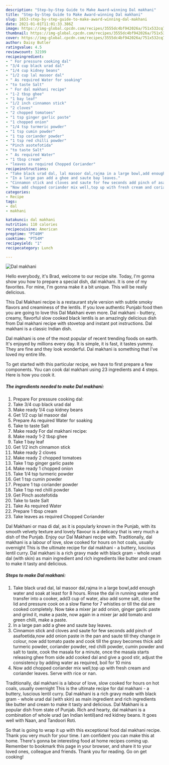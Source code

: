 ```yaml
---
description: "Step-by-Step Guide to Make Award-winning Dal makhani"
title: "Step-by-Step Guide to Make Award-winning Dal makhani"
slug: 1653-step-by-step-guide-to-make-award-winning-dal-makhani
date: 2021-01-01T11:01:33.386Z
image: https://img-global.cpcdn.com/recipes/3555dc4bf942026a/751x532cq70/dal-makhani-recipe-main-photo.jpg
thumbnail: https://img-global.cpcdn.com/recipes/3555dc4bf942026a/751x532cq70/dal-makhani-recipe-main-photo.jpg
cover: https://img-global.cpcdn.com/recipes/3555dc4bf942026a/751x532cq70/dal-makhani-recipe-main-photo.jpg
author: Daisy Butler
ratingvalue: 4.5
reviewcount: 32199
recipeingredient:
- " For pressure cooking dal"
- "3/4 cup black urad dal"
- "1/4 cup kidney beans"
- "1/2 cup lal masoor dal"
- " As required Water for soaking"
- "to taste Salt"
- " For dal makhani recipe"
- "1-2 tbsp ghee"
- "1 bay leaf"
- "1/2 inch cinnamon stick"
- "2 cloves"
- "2 chopped tomatoes"
- "1 tsp ginger garlic paste"
- "1 chopped onion"
- "1/4 tsp turmeric powder"
- "1 tsp cumin powder"
- "1 tsp coriander powder"
- "1 tsp red chilli powder"
- "Pinch asotefotida"
- "to taste Salt"
- " As required Water"
- "1 tbsp cream"
- "leaves as required Chopped Coriander"
recipeinstructions:
- "Take black urad dal, lal masoor dal,rajma in a large bowl,add enough water and soak at least for 8 hours. Rinse the dal in running water and transfer into a cooker, add3 cup of water, also add some salt, close the lid and pressure cook on a slow flame for 7 whistles or till the dal are cooked completely. Now take a mixer jar add onion, ginger garlic paste and grind it, make a paste, now again in a mixer jar add tomato and green chilli, make a paste."
- "In a large pan add a ghee and saute bay leaves."
- "Cinnamon stick and cloves and saute for few seconds add pinch of asafoetida,now add onion paste in the pan and saute till they change in colour, now add tomato paste and cook till the gravy becomes thick add turmeric powder, coriander powder, red chilli powder, cumin powder and salt to taste, cook the masala for a minute, once the masala starts releasing ghee from side add cooked dal and give a good stir, adjust the consistency by adding water as required, boil for 10 mins"
- "Now add chopped coriander mix well,top up with fresh cream and coriander leaves. Serve with rice or nan."
categories:
- Recipe
tags:
- dal
- makhani

katakunci: dal makhani 
nutrition: 110 calories
recipecuisine: American
preptime: "PT40M"
cooktime: "PT54M"
recipeyield: "1"
recipecategory: Lunch

---
```



![Dal makhani](https://img-global.cpcdn.com/recipes/3555dc4bf942026a/751x532cq70/dal-makhani-recipe-main-photo.jpg)

Hello everybody, it's Brad, welcome to our recipe site. Today, I'm gonna show you how to prepare a special dish, dal makhani. It is one of my favorites. For mine, I'm gonna make it a bit unique. This will be really delicious.

This Dal Makhani recipe is a restaurant style version with subtle smoky flavors and creaminess of the lentils. If you love authentic Punjabi food then you are going to love this Dal Makhani even more. Dal makhani - buttery, creamy, flavorful slow cooked black lentils is an amazingly delicious dish from Dal makhani recipe with stovetop and instant pot instructions. Dal makhani is a classic Indian dish.

Dal makhani is one of the most popular of recent trending foods on earth. It's enjoyed by millions every day. It is simple, it is fast, it tastes yummy. They are fine and they look wonderful. Dal makhani is something that I've loved my entire life.


To get started with this particular recipe, we have to first prepare a few components. You can cook dal makhani using 23 ingredients and 4 steps. Here is how you cook it.

<!--inarticleads1-->

##### The ingredients needed to make Dal makhani:

1. Prepare  For pressure cooking dal:
1. Take 3/4 cup black urad dal
1. Make ready 1/4 cup kidney beans
1. Get 1/2 cup lal masoor dal
1. Prepare  As required Water for soaking
1. Take to taste Salt
1. Make ready  For dal makhani recipe:
1. Make ready 1-2 tbsp ghee
1. Take 1 bay leaf
1. Get 1/2 inch cinnamon stick
1. Make ready 2 cloves
1. Make ready 2 chopped tomatoes
1. Take 1 tsp ginger garlic paste
1. Make ready 1 chopped onion
1. Take 1/4 tsp turmeric powder
1. Get 1 tsp cumin powder
1. Prepare 1 tsp coriander powder
1. Take 1 tsp red chilli powder
1. Get Pinch asotefotida
1. Take to taste Salt
1. Take  As required Water
1. Prepare 1 tbsp cream
1. Take leaves as required Chopped Coriander


Dal Makhani or maa di dal, as it is popularly known in the Punjab, with its smooth velvety texture and lovely flavour is a delicacy that is very much a dish of the Punjab. Enjoy our Dal Makhani recipe with. Traditionally, dal makhani is a labour of love, slow cooked for hours on hot coals, usually overnight This is the ultimate recipe for dal makhani - a buttery, luscious lentil curry. Dal makhani is a rich gravy made with black gram - whole urad dal (with skin) as main ingredient and rich ingredients like butter and cream to make it tasty and delicious. 

<!--inarticleads2-->

##### Steps to make Dal makhani:

1. Take black urad dal, lal masoor dal,rajma in a large bowl,add enough water and soak at least for 8 hours. Rinse the dal in running water and transfer into a cooker, add3 cup of water, also add some salt, close the lid and pressure cook on a slow flame for 7 whistles or till the dal are cooked completely. Now take a mixer jar add onion, ginger garlic paste and grind it, make a paste, now again in a mixer jar add tomato and green chilli, make a paste.
1. In a large pan add a ghee and saute bay leaves.
1. Cinnamon stick and cloves and saute for few seconds add pinch of asafoetida,now add onion paste in the pan and saute till they change in colour, now add tomato paste and cook till the gravy becomes thick add turmeric powder, coriander powder, red chilli powder, cumin powder and salt to taste, cook the masala for a minute, once the masala starts releasing ghee from side add cooked dal and give a good stir, adjust the consistency by adding water as required, boil for 10 mins
1. Now add chopped coriander mix well,top up with fresh cream and coriander leaves. Serve with rice or nan.


Traditionally, dal makhani is a labour of love, slow cooked for hours on hot coals, usually overnight This is the ultimate recipe for dal makhani - a buttery, luscious lentil curry. Dal makhani is a rich gravy made with black gram - whole urad dal (with skin) as main ingredient and rich ingredients like butter and cream to make it tasty and delicious. Dal Makhani is a popular dish from state of Punjab. Rich and hearty, dal makhani is a combination of whole urad (an Indian lentil)and red kidney beans. It goes well with Naan, and Tandoori Roti. 

So that is going to wrap it up with this exceptional food dal makhani recipe. Thank you very much for your time. I am confident you can make this at home. There's gonna be interesting food at home recipes coming up. Remember to bookmark this page in your browser, and share it to your loved ones, colleague and friends. Thank you for reading. Go on get cooking!
